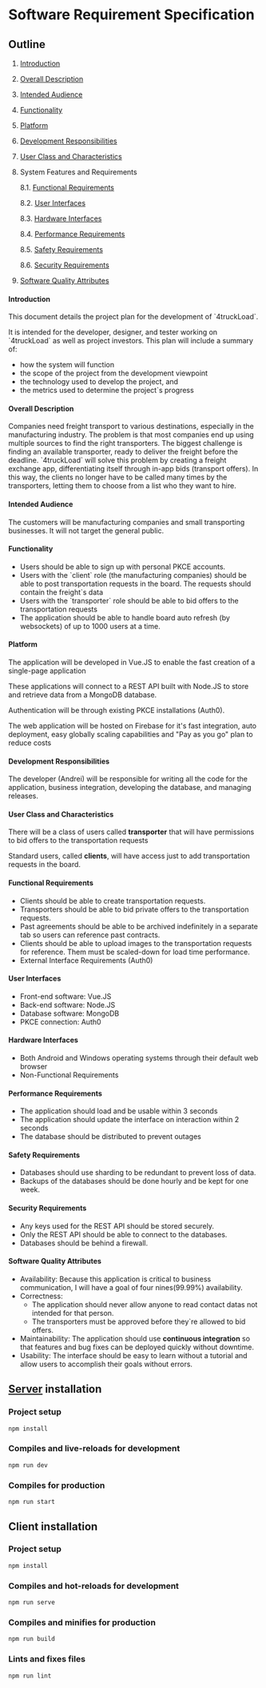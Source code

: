 # Software Requirement Specification

## Outline
1. [Introduction](https://github.com/andrei-deeyu/4truckLoad-client#introduction)
2. [Overall Description](https://github.com/andrei-deeyu/4truckLoad-client#overall-description)
3. [Intended Audience](https://github.com/andrei-deeyu/4truckLoad-client#intended-audience)
4. [Functionality](https://github.com/andrei-deeyu/4truckLoad-client#functionality)
5. [Platform](https://github.com/andrei-deeyu/4truckLoad-client#platform)
6. [Development Responsibilities](https://github.com/andrei-deeyu/4truckLoad-client#development-responsibilities)
7. [User Class and Characteristics](https://github.com/andrei-deeyu/4truckLoad-client#user-class-and-characteristics)
8. System Features and Requirements

	8.1. [Functional Requirements](https://github.com/andrei-deeyu/4truckLoad-client#functional-requirements)

	8.2. [User Interfaces](https://github.com/andrei-deeyu/4truckLoad-client#user-interfaces)

	8.3. [Hardware Interfaces](https://github.com/andrei-deeyu/4truckLoad-client#hardware-interfaces)

	8.4. [Performance Requirements](https://github.com/andrei-deeyu/4truckLoad-client#performance-requirements)

	8.5. [Safety Requirements](https://github.com/andrei-deeyu/4truckLoad-client#safety-requirements "Safety Requirements")

	8.6. [Security Requirements](https://github.com/andrei-deeyu/4truckLoad-client#security-requirements "Security Requirements")

9. [Software Quality Attributes](https://github.com/andrei-deeyu/4truckLoad-client#software-quality-attributes)


#### Introduction

This document details the project plan for the development of  \`4truckLoad\`.

It is intended for the developer, designer, and tester working on \`4truckLoad\`  as well as project investors. This plan will include a summary of:
* how the system will function
* the scope of the project from the development viewpoint
* the technology used to develop the project, and
* the metrics used to determine the project\`s progress

#### Overall Description
Companies need freight transport to various destinations, especially in the manufacturing industry. The problem is that most companies end up using multiple sources to find the right transporters. The biggest challenge is finding an available transporter, ready to deliver the freight before the deadline. \`4truckLoad\` will solve this problem by creating a freight exchange app, differentiating itself through in-app bids (transport offers). In this way, the clients no longer have to be called many times by the transporters, letting them to choose from a list who they want to hire.

#### Intended Audience

The customers will be manufacturing companies and small transporting businesses. It will not target the general public.

#### Functionality

* Users should be able to sign up with personal PKCE accounts.
* Users with the \`client\` role (the manufacturing companies) should be able to post transportation requests in the board. The requests should contain the freight\`s data  
* Users with the \`transporter\` role should be able to bid offers to the transportation requests
* The application should be able to handle board auto refresh (by websockets) of up to 1000 users at a time.

#### Platform

The application will be developed in Vue.JS to enable the fast creation of a single-page application

These applications will connect to a REST API built with Node.JS to store and retrieve data from a MongoDB database.

Authentication will be through existing PKCE installations (Auth0).

The web application will be hosted on Firebase for it's fast integration, auto deployment, easy globally scaling capabilities and "Pay as you go" plan to reduce costs

#### Development Responsibilities

The developer (Andrei) will be responsible for writing all the code for the application, business integration, developing the database, and managing releases.

#### User Class and Characteristics

There will be a class of users called **transporter** that will have permissions to bid offers to the transportation requests

Standard users, called **clients**, will have access just to add transportation requests in the board.

#### Functional Requirements

* Clients should be able to create transportation requests.
* Transporters should be able to bid private offers to the transportation requests.
* Past agreements should be able to be archived indefinitely in a separate tab so users can reference past contracts.
* Clients should be able to upload images to the transportation requests for reference. Them must be scaled-down for load time performance.
* External Interface Requirements (Auth0)

#### User Interfaces

* Front-end software: Vue.JS
* Back-end software: Node.JS
* Database software: MongoDB
* PKCE connection: Auth0

#### Hardware Interfaces

* Both Android and Windows operating systems through their default web browser
* Non-Functional Requirements

#### Performance Requirements

* The application should load and be usable within 3 seconds
* The application should update the interface on interaction within 2 seconds
* The database should be distributed to prevent outages

#### Safety Requirements

* Databases should use sharding to be redundant to prevent loss of data.
* Backups of the databases should be done hourly and be kept for one week.

#### Security Requirements

* Any keys used for the REST API should be stored securely.
* Only the REST API should be able to connect to the databases.
* Databases should be behind a firewall.

#### Software Quality Attributes
* Availability: Because this application is critical to business communication, I will have a goal of four nines(99.99%) availability.
* Correctness: 
	* The application should never allow anyone to read contact datas not intended for that person. 
	* The transporters must be approved before they\`re allowed to bid offers.
* Maintainability: The application should use **continuous integration** so that features and bug fixes can be deployed quickly without downtime.
* Usability: The interface should be easy to learn without a tutorial and allow users to accomplish their goals without errors.


## [Server](https://github.com/andrei-deeyu/4truckLoad-server) installation

### Project setup
```
npm install
```

### Compiles and live-reloads for development
```
npm run dev
```

### Compiles for production
```
npm run start
```

## Client installation

### Project setup
```
npm install
```

### Compiles and hot-reloads for development
```
npm run serve
```

### Compiles and minifies for production
```
npm run build
```

### Lints and fixes files
```
npm run lint
```
